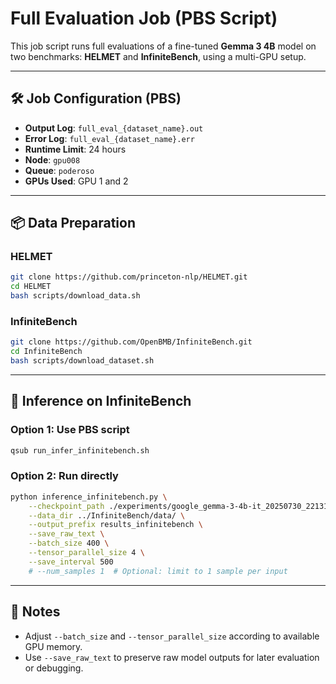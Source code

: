 
# Full Evaluation Job (PBS Script)

This job script runs full evaluations of a fine-tuned **Gemma 3 4B** model on two benchmarks: **HELMET** and **InfiniteBench**, using a multi-GPU setup.

---

## 🛠️ Job Configuration (PBS)

- **Output Log**: `full_eval_{dataset_name}.out`
- **Error Log**: `full_eval_{dataset_name}.err`
- **Runtime Limit**: 24 hours
- **Node**: `gpu008`
- **Queue**: `poderoso`
- **GPUs Used**: GPU 1 and 2

---

## 📦 Data Preparation

### HELMET
```bash
git clone https://github.com/princeton-nlp/HELMET.git
cd HELMET
bash scripts/download_data.sh
```

### InfiniteBench
```bash
git clone https://github.com/OpenBMB/InfiniteBench.git
cd InfiniteBench
bash scripts/download_dataset.sh
```

---

## 🚀 Inference on InfiniteBench

### Option 1: Use PBS script
```bash
qsub run_infer_infinitebench.sh
```

### Option 2: Run directly
```bash
python inference_infinitebench.py \
    --checkpoint_path ./experiments/google_gemma-3-4b-it_20250730_221314/final_model/ \
    --data_dir ../InfiniteBench/data/ \
    --output_prefix results_infinitebench \
    --save_raw_text \
    --batch_size 400 \
    --tensor_parallel_size 4 \
    --save_interval 500
    # --num_samples 1  # Optional: limit to 1 sample per input
```

---

## 📌 Notes

- Adjust `--batch_size` and `--tensor_parallel_size` according to available GPU memory.
- Use `--save_raw_text` to preserve raw model outputs for later evaluation or debugging.
